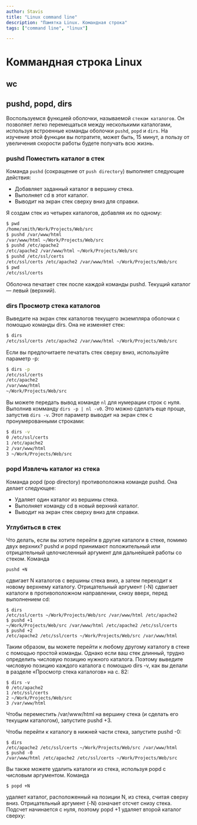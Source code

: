 ```yaml
---
author: Stavis
title: "Linux command line"
description: "Памятка Linux. Командная строка"
tags: ["command line", "linux"]

---
```

# Коммандная строка Linux

## wc

## pushd, popd, dirs

Воспользуемся функцией оболочки, называемой `стеком каталогов`.
Он позволяет легко перемещаться между несколькими каталогами, используя встроенные команды оболочки `pushd`, `popd` и `dirs`.
На изучение этой функции вы потратите, может быть, 15 минут, а пользу от увеличения скорости работы будете получать всю жизнь.

### pushd Поместить каталог в стек

Команда `pushd` (сокращение от `push directory`) выполняет следующие действия:

- Добавляет заданный каталог в вершину стека.
- Выполняет cd в этот каталог.
- Выводит на экран стек сверху вниз для справки.

Я создам стек из четырех каталогов, добавляя их по одному:

```sh
$ pwd
/home/smith/Work/Projects/Web/src
$ pushd /var/www/html
/var/www/html ~/Work/Projects/Web/src
$ pushd /etc/apache2
/etc/apache2 /var/www/html ~/Work/Projects/Web/src
$ pushd /etc/ssl/certs
/etc/ssl/certs /etc/apache2 /var/www/html ~/Work/Projects/Web/src
$ pwd
/etc/ssl/certs
```

Оболочка печатает стек после каждой команды pushd. Текущий каталог — левый (верхний).

### dirs Просмотр стека каталогов

Выведите на экран стек каталогов текущего экземпляра оболочки с помощью команды dirs. Она не изменяет стек:

```sh
$ dirs
/etc/ssl/certs /etc/apache2 /var/www/html ~/Work/Projects/Web/src
```

Если вы предпочитаете печатать стек сверху вниз, используйте параметр -p:


```sh
$ dirs -p
/etc/ssl/certs
/etc/apache2
/var/www/html
~/Work/Projects/Web/src
```

Вы можете передать вывод команде `nl` для нумерации строк с нуля.
Выполнив комманду `dirs -p | nl -v0`.
Это можно сделать еще проще, запустив `dirs -v`.
Этот параметр выводит на экран стек с пронумерованными строками:


```sh
$ dirs -v
0 /etc/ssl/certs
1 /etc/apache2
2 /var/www/html
3 ~/Work/Projects/Web/src
```

### popd Извлечь каталог из стека

Команда popd (pop directory) противоположна команде pushd. Она делает следующее:

- Удаляет один каталог из вершины стека.
- Выполняет команду cd в новый верхний каталог.
- Выводит на экран стек сверху вниз для справки.

### Углубиться в стек

Что делать, если вы хотите перейти в другие каталоги в стеке, помимо двух верхних? pushd и popd принимают положительный или отрицательный целочисленный аргумент для дальнейшей работы со стеком. Команда

```
pushd +N
```

сдвигает N каталогов с вершины стека вниз, а затем переходит к новому верхнему каталогу. Отрицательный аргумент (-N) сдвигает каталоги в противоположном направлении, снизу вверх, перед выполнением cd:

```
$ dirs
/etc/ssl/certs ~/Work/Projects/Web/src /var/www/html /etc/apache2
$ pushd +1
~/Work/Projects/Web/src /var/www/html /etc/apache2 /etc/ssl/certs
$ pushd +2
/etc/apache2 /etc/ssl/certs ~/Work/Projects/Web/src /var/www/html
```

Таким образом, вы можете перейти к любому другому каталогу в стеке с помощью простой команды. Однако если ваш стек длинный, трудно определить числовую позицию нужного каталога. Поэтому выведите числовую позицию каждого каталога с помощью dirs -v, как вы делали в разделе «Просмотр стека каталогов» на с. 82:

```
$ dirs -v
0 /etc/apache2
1 /etc/ssl/certs
2 ~/Work/Projects/Web/src
3 /var/www/html
```

Чтобы переместить /var/www/html на вершину стека (и сделать его текущим каталогом), запустите pushd +3.

Чтобы перейти к каталогу в нижней части стека, запустите pushd -0:

```
$ dirs
/etc/apache2 /etc/ssl/certs ~/Work/Projects/Web/src /var/www/html
$ pushd -0
/var/www/html /etc/apache2 /etc/ssl/certs ~/Work/Projects/Web/src
```

Вы также можете удалить каталоги из стека, используя popd с числовым аргументом. Команда

```
$ popd +N
```

удаляет каталог, расположенный на позиции N, из стека, считая сверху вниз. Отрицательный аргумент (-N) означает отсчет снизу стека. Подсчет начинается с нуля, поэтому popd +1 удаляет второй каталог сверху:
